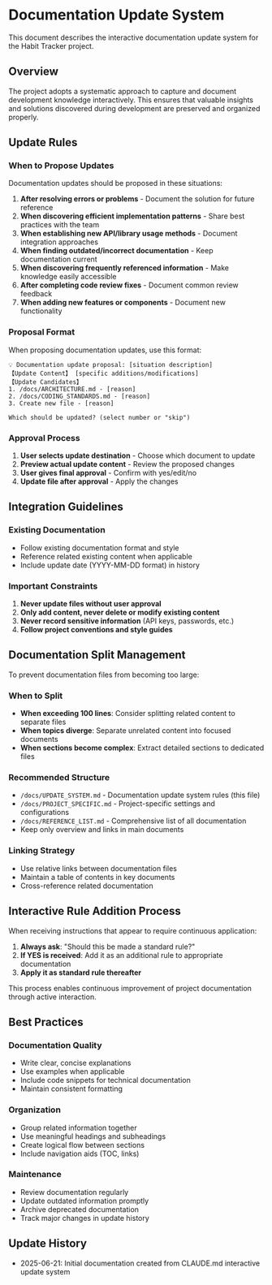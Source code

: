 # Documentation Update System

This document describes the interactive documentation update system for the Habit Tracker project.

## Overview

The project adopts a systematic approach to capture and document development knowledge interactively. This ensures that valuable insights and solutions discovered during development are preserved and organized properly.

## Update Rules

### When to Propose Updates

Documentation updates should be proposed in these situations:

1. **After resolving errors or problems** - Document the solution for future reference
2. **When discovering efficient implementation patterns** - Share best practices with the team
3. **When establishing new API/library usage methods** - Document integration approaches
4. **When finding outdated/incorrect documentation** - Keep documentation current
5. **When discovering frequently referenced information** - Make knowledge easily accessible
6. **After completing code review fixes** - Document common review feedback
7. **When adding new features or components** - Document new functionality

### Proposal Format

When proposing documentation updates, use this format:

```
💡 Documentation update proposal: [situation description]
【Update Content】 [specific additions/modifications]
【Update Candidates】
1. /docs/ARCHITECTURE.md - [reason]
2. /docs/CODING_STANDARDS.md - [reason]  
3. Create new file - [reason]

Which should be updated? (select number or "skip")
```

### Approval Process

1. **User selects update destination** - Choose which document to update
2. **Preview actual update content** - Review the proposed changes
3. **User gives final approval** - Confirm with yes/edit/no
4. **Update file after approval** - Apply the changes

## Integration Guidelines

### Existing Documentation

- Follow existing documentation format and style
- Reference related existing content when applicable  
- Include update date (YYYY-MM-DD format) in history

### Important Constraints

1. **Never update files without user approval**
2. **Only add content, never delete or modify existing content**
3. **Never record sensitive information** (API keys, passwords, etc.)
4. **Follow project conventions and style guides**

## Documentation Split Management

To prevent documentation files from becoming too large:

### When to Split

- **When exceeding 100 lines**: Consider splitting related content to separate files
- **When topics diverge**: Separate unrelated content into focused documents
- **When sections become complex**: Extract detailed sections to dedicated files

### Recommended Structure

- `/docs/UPDATE_SYSTEM.md` - Documentation update system rules (this file)
- `/docs/PROJECT_SPECIFIC.md` - Project-specific settings and configurations
- `/docs/REFERENCE_LIST.md` - Comprehensive list of all documentation
- Keep only overview and links in main documents

### Linking Strategy

- Use relative links between documentation files
- Maintain a table of contents in key documents
- Cross-reference related documentation

## Interactive Rule Addition Process

When receiving instructions that appear to require continuous application:

1. **Always ask**: "Should this be made a standard rule?"
2. **If YES is received**: Add it as an additional rule to appropriate documentation
3. **Apply it as standard rule thereafter**

This process enables continuous improvement of project documentation through active interaction.

## Best Practices

### Documentation Quality

- Write clear, concise explanations
- Use examples when applicable
- Include code snippets for technical documentation
- Maintain consistent formatting

### Organization

- Group related information together
- Use meaningful headings and subheadings
- Create logical flow between sections
- Include navigation aids (TOC, links)

### Maintenance

- Review documentation regularly
- Update outdated information promptly
- Archive deprecated documentation
- Track major changes in update history

## Update History

- 2025-06-21: Initial documentation created from CLAUDE.md interactive update system